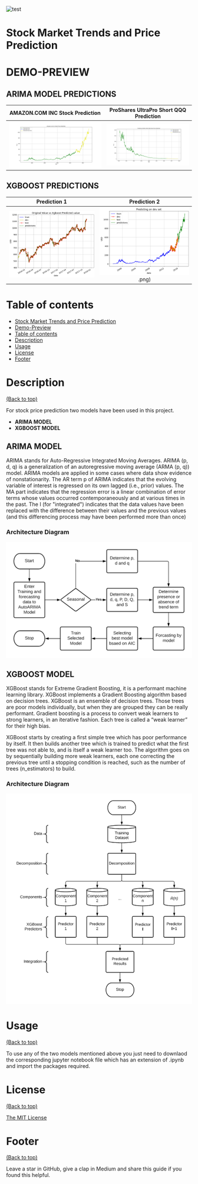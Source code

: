 ![test](https://sevensreport.com/wp-content/uploads/2016/07/stock-market-3.jpg)
# Stock Market Trends and Price Prediction
# DEMO-PREVIEW
## ARIMA MODEL PREDICTIONS
AMAZON.COM INC Stock Prediction  |  ProShares UltraPro Short QQQ Prediction
:-------------------------:|:-------------------------:
![](https://github.com/brobotan/stocks_eft_predict/blob/main/Output/results/final(Amazon.com%20Inc).png)  |  ![](https://github.com/brobotan/stocks_eft_predict/blob/main/Output/results/final(ProShares%20UltraPro%20Short%20QQQ).png)

## XGBOOST PREDICTIONS
Prediction 1  |  Prediction 2
:-------------------------:|:-------------------------:
![](https://github.com/brobotan/stocks_eft_predict/blob/main/Output/XGBOOST-Results/xg_test_predict_z.png)  |  ![](https://github.com/brobotan/stocks_eft_predict/blob/main/Output/XGBOOST-Results/xg_dev_predict.png).png)

# Table of contents

<!-- After you have introduced your project, it is a good idea to add a **Table of contents** or **TOC** as **cool** people say it. This would make it easier for people to navigate through your README and find exactly what they are looking for.

Here is a sample TOC(*wow! such cool!*) that is actually the TOC for this README. -->

- [Stock Market Trends and Price Prediction](#project-title)
- [Demo-Preview](#demo-preview)
- [Table of contents](#table-of-contents)
- [Description](#description)
- [Usage](#usage)
- [License](#license)
- [Footer](#footer)

# Description
[(Back to top)](#table-of-contents)

For stock price prediction two models have been used in this project.
* **ARIMA MODEL**
* **XGBOOST MODEL**
## ARIMA MODEL
ARIMA stands for Auto-Regressive Integrated Moving Averages. ARIMA (p, d, q) is a generalization of an autoregressive moving average (ARMA (p, q)) model. ARIMA models
are applied in some cases where data show evidence of nonstationarity. The AR term p of ARIMA indicates that the evolving variable of interest is regressed on its own lagged
(i.e., prior) values. The MA part indicates that the regression error is a linear combination of error terms whose values occurred contemporaneously and at various times in the past. The I (for "integrated") indicates that the data values have been replaced with the difference between their values and the previous values (and this differencing process may have been performed more than once)
### Architecture Diagram
![](https://github.com/brobotan/stocks_eft_predict/blob/main/resources/ARIMA%20ARCH(b).png)

## XGBOOST MODEL
XGBoost stands for Extreme Gradient Boosting, it is a performant machine learning library. XGBoost implements a Gradient Boosting algorithm based on decision trees. XGBoost
is an ensemble of decision trees. Those trees are poor models individually, but when they are grouped they can be really performant. Gradient boosting is a process to convert weak learners to strong learners, in an iterative fashion. Each tree is called a “weak learner” for their high bias.

XGBoost starts by creating a first simple tree which has poor performance by itself. It then builds another tree which is trained to predict what the first tree was not able to, and is itself a weak learner too. The algorithm goes on by sequentially building more weak learners, each one correcting the previous tree until a stopping condition is reached, such as the number of trees (n_estimators) to build.

### Architecture Diagram
![](https://github.com/brobotan/stocks_eft_predict/blob/main/resources/XGB%20ARCH(b).png)

# Usage
[(Back to top)](#table-of-contents)

To use any of the two models mentioned above you just need to downlaod the corresponding jupyter notebook file which has an extension of .ipynb and import the packages required.

# License
[(Back to top)](#table-of-contents)

<!-- Adding the license to README is a good practice so that people can easily refer to it.

Make sure you have added a LICENSE file in your project folder. **Shortcut:** Click add new file in your root of your repo in GitHub > Set file name to LICENSE > GitHub shows LICENSE templates > Choose the one that best suits your project!

I personally add the name of the license and provide a link to it like below. -->

[The MIT License](https://opensource.org/licenses/MIT)

# Footer
[(Back to top)](#table-of-contents)
<!-- Let's also add a footer because I love footers and also you **can** use this to convey important info.

Let's make it an image because by now you have realised that multimedia in images == cool(*please notice the subtle programming joke). -->

Leave a star in GitHub, give a clap in Medium and share this guide if you found this helpful.



